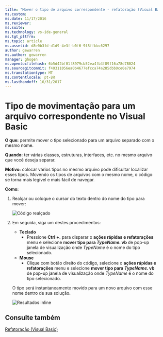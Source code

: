 ```yaml
---
title: "Mover o tipo de arquivo correspondente - refatoração (Visual Basic) | Microsoft Docs"
ms.custom: 
ms.date: 11/17/2016
ms.reviewer: 
ms.suite: 
ms.technology: vs-ide-general
ms.tgt_pltfrm: 
ms.topic: article
ms.assetid: d8e0b3fd-d1d9-4e3f-b0f6-9f8ffbbc6297
author: gewarren
ms.author: gewarren
manager: ghogen
ms.openlocfilehash: 6b5d42bf01f8979cb52ea4fb4f89f16a78d78024
ms.sourcegitcommit: f40311056ea0b4677efcca74a285dbb0ce0e7974
ms.translationtype: MT
ms.contentlocale: pt-BR
ms.lasthandoff: 10/31/2017
---
```

# <a name="move-type-to-a-matching-file-in-visual-basic"></a>Tipo de movimentação para um arquivo correspondente no Visual Basic
**O que:** permite mover o tipo selecionado para um arquivo separado com o mesmo nome.

**Quando:** ter várias classes, estruturas, interfaces, etc. no mesmo arquivo que você deseja separar.  

**Motivo:** colocar vários tipos no mesmo arquivo pode dificultar localizar esses tipos.  Movendo os tipos de arquivos com o mesmo nome, o código se torna mais legível e mais fácil de navegar.

**Como:**

1. Realçar ou coloque o cursor do texto dentro do nome do tipo para mover:

   ![Código realçado](media/movetype_highlight.png)

1. Em seguida, siga um destes procedimentos:
   * **Teclado**
     * Pressione **Ctrl +.** para disparar o **ações rápidas e refatorações** menu e selecione **mover tipo para *TypeName*. vb** de pop-up janela de visualização onde *TypeName* é o nome do tipo selecionado.
   * **Mouse**
     * Clique com botão direito do código, selecione o **ações rápidas e refatorações** menu e selecione **mover tipo para *TypeName*. vb** de pop-up janela de visualização onde  *TypeName* é o nome do tipo selecionado.

   O tipo será instantaneamente movido para um novo arquivo com esse nome dentro de sua solução.

   ![Resultados inline](media/movetype_result.png)

## <a name="see-also"></a>Consulte também
[Refatoração (Visual Basic)](../refactoring-vb.md)
